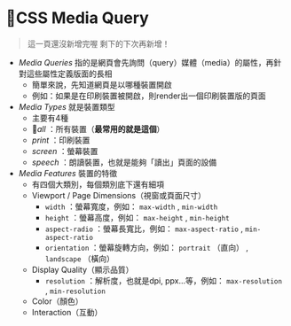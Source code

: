 # CSS Media Query
> 這一頁還沒新增完喔
> 剩下的下次再新增！

* *Media Queries* 指的是網頁會先詢問（query）媒體（media）的屬性，再針對這些屬性定義版面的長相
  * 簡單來說，先知道網頁是以哪種裝置開啟
  * 例如：如果是在印刷裝置被開啟，則render出一個印刷裝置版的頁面
* *Media Types* 就是裝置類型
  * 主要有4種
  * *all* ：所有裝置（**最常用的就是這個**）
  * *print* ：印刷裝置
  * *screen* ：螢幕裝置
  * *speech* ：朗讀裝置，也就是能夠「讀出」頁面的設備
* *Media Features* 裝置的特徵
  * 有四個大類別，每個類別底下還有細項
  * Viewport / Page Dimensions（視窗或頁面尺寸）
    * ``` width ``` ：螢幕寬度，例如： ``` max-width ``` , ``` min-width ```
    * ``` height ``` ：螢幕高度，例如： ``` max-height ``` , ``` min-height ```
    * ``` aspect-radio ``` ：螢幕長寬比，例如： ``` max-aspect-ratio ``` , ``` min-aspect-ratio ```
    * ``` orientation ``` ：螢幕旋轉方向，例如： ``` portrait ``` （直向） , ``` landscape ``` （橫向）
  * Display Quality（顯示品質）
    * ``` resolution ``` ：解析度，也就是dpi, ppx...等，例如： ``` max-resolution ``` , ``` min-resolution ```
    <!-- * ``` scan ``` ：電視掃描方式， -->
  * Color（顏色）
  * Interaction（互動）


